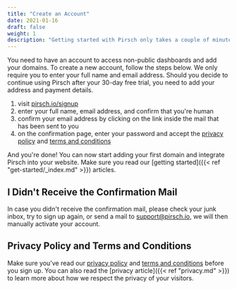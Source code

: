 ```yaml
---
title: "Create an Account"
date: 2021-01-16
draft: false
weight: 1
description: "Getting started with Pirsch only takes a couple of minutes, see how to do it."
---
```


You need to have an account to access non-public dashboards and add your domains. To create a new account, follow the steps below. We only require you to enter your full name and email address. Should you decide to continue using Pirsch after your 30-day free trial, you need to add your address and payment details.

1. visit [pirsch.io/signup](https://pirsch.io/signup)
2. enter your full name, email address, and confirm that you're human
3. confirm your email address by clicking on the link inside the mail that has been sent to you
4. on the confirmation page, enter your password and accept the [privacy policy](https://pirsch.io/privacy) and [terms and conditions](https://pirsch.io/terms)

And you're done! You can now start adding your first domain and integrate Pirsch into your website. Make sure you read our [getting started]({{< ref "get-started/_index.md" >}}) articles.

## I Didn't Receive the Confirmation Mail

In case you didn't receive the confirmation mail, please check your junk inbox, try to sign up again, or send a mail to [support@pirsch.io](mailto:support@pirsch.io), we will then manually activate your account.

## Privacy Policy and Terms and Conditions

Make sure you've read our [privacy policy](https://pirsch.io/privacy) and [terms and conditions](https://pirsch.io/terms) before you sign up. You can also read the [privacy article]({{< ref "privacy.md" >}}) to learn more about how we respect the privacy of your visitors.
